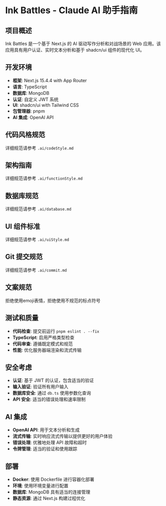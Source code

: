 # Ink Battles - Claude AI 助手指南

## 项目概述

Ink Battles 是一个基于 Next.js 的 AI 驱动写作分析和对战场景的 Web 应用。该应用具有用户认证、实时文本分析和基于 shadcn/ui 组件的现代化 UI。

## 开发环境

- **框架**: Next.js 15.4.4 with App Router
- **语言**: TypeScript
- **数据库**: MongoDB
- **认证**: 自定义 JWT 系统
- **UI**: shadcn/ui with Tailwind CSS
- **包管理器**: pnpm
- **AI 集成**: OpenAI API

## 代码风格规范

详细规范请参考 `.ai/codeStyle.md`

## 架构指南

详细规范请参考 `.ai/functionStyle.md`

## 数据库规范

详细规范请参考 `.ai/database.md`

## UI 组件标准

详细规范请参考 `.ai/uiStyle.md`

## Git 提交规范

详细规范请参考 `.ai/commit.md`

## 文案规范

拒绝使用emoji表情，拒绝使用不规范的标点符号

## 测试和质量

- **代码检查**: 提交前运行 `pnpm eslint . --fix`
- **TypeScript**: 启用严格类型检查
- **代码审查**: 遵循既定模式和规范
- **性能**: 优化服务器端渲染和流式传输

## 安全考虑

- **认证**: 基于 JWT 的认证，包含适当的验证
- **输入验证**: 验证所有用户输入
- **数据库安全**: 通过 `db.ts` 使用参数化查询
- **API 安全**: 适当的错误处理和速率限制

## AI 集成

- **OpenAI API**: 用于文本分析和生成
- **流式传输**: 实时响应流式传输以提供更好的用户体验
- **错误处理**: 优雅地处理 API 故障和超时
- **令牌管理**: 适当的验证和使用跟踪

## 部署

- **Docker**: 使用 Dockerfile 进行容器化部署
- **环境**: 使用环境变量进行配置
- **数据库**: MongoDB 具有适当的连接管理
- **静态资源**: 通过 Next.js 构建过程优化

